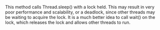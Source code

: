 This method calls Thread.sleep() with a lock held. This may result in very poor performance and scalability, or a deadlock, since other threads may be waiting to acquire the lock. It is a much better idea to call wait() on the lock, which releases the lock and allows other threads to run.